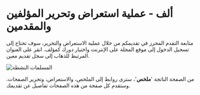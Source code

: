 # ألف - عملية استعراض وتحرير المؤلفين والمقدمين


متابعة التقدم المحرز في تقديمكم من خلال عملية الاستعراض والتحرير، سوف تحتاج إلى تسجيل الدخول إلى موقع المجلة على الإنترنت واختيار دورك كمؤلف. انقر على العنوان المرتبط للذهاب إلى سجل تقديم معين.

![المسلمات النشطة](images/chapter6/author_review_1rev.png)

من الصفحة الناتجة '**ملخص**'، سترى روابط إلى الملخص، والاستعراض، وتحرير الصفحات. وستقدم كل صفحة من هذه الصفحات تفاصيل عن تقديمك.

